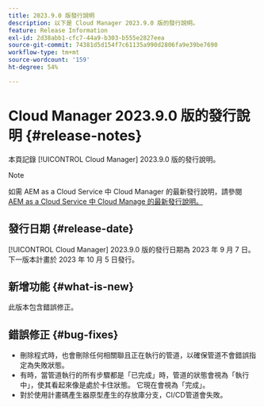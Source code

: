 ```yaml
---
title: 2023.9.0 版發行說明
description: 以下是 Cloud Manager 2023.9.0 版的發行說明。
feature: Release Information
exl-id: 2d38abb1-cfc7-44a9-b303-b555e2827eea
source-git-commit: 74381d5d154f7c61135a990d2806fa9e39be7690
workflow-type: tm+mt
source-wordcount: '159'
ht-degree: 54%

---
```



# Cloud Manager 2023.9.0 版的發行說明 {#release-notes}

本頁記錄 [!UICONTROL Cloud Manager] 2023.9.0 版的發行說明。

>[!NOTE]
>
>如需 AEM as a Cloud Service 中 Cloud Manager 的最新發行說明，請參閱 [AEM as a Cloud Service 中 Cloud Manage 的最新發行說明。](https://experienceleague.adobe.com/docs/experience-manager-cloud-service/content/implementing/using-cloud-manager/release-notes-cloud-manager/release-notes-cm-current.html)

## 發行日期 {#release-date}

[!UICONTROL Cloud Manager] 2023.9.0 版的發行日期為 2023 年 9 月 7 日。下一版本計畫於 2023 年 10 月 5 日發行。

## 新增功能 {#what-is-new}

此版本包含錯誤修正。

## 錯誤修正 {#bug-fixes}

* 刪除程式時，也會刪除任何相關聯且正在執行的管道，以確保管道不會錯誤指定為失敗狀態。
* 有時，當管道執行的所有步驟都是「已完成」時，管道的狀態會視為「執行中」，使其看起來像是處於卡住狀態。 它現在會視為「完成」。
* 對於使用計畫碼產生器原型產生的存放庫分支，CI/CD管道會失敗。
